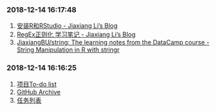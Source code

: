 
### 2018-12-14 16:17:48

1.  [安装R和RStudio - Jiaxiang Li’s
    Blog](https://jiaxiangli.netlify.com/2017/12/08/r-rstudio/)
2.  [RegEx正则化 学习笔记 - Jiaxiang Li’s
    Blog](https://jiaxiangli.netlify.com/2018/03/05/regex/)
3.  [JiaxiangBU/string: The learning notes from the DataCamp course -
    String Manipulation in R with
    stringr](https://github.com/JiaxiangBU/string)

### 2018-12-14 16:16:25

1.  [项目To-do
    list](http://git.ppdaicorp.com/lijiaxiang/share_files/blob/master/creditRating/todolist.md)
2.  [GitHub
    Archive](https://github.com/JiaxiangBU/tutoring/blob/master/pengruiting/code_log.md)
3.  [任务列表](http://172.20.15.44/creditrating/pass_rate.html)
